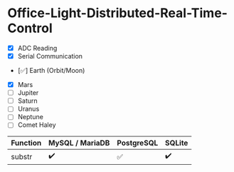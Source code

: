 # Office-Light-Distributed-Real-Time-Control

- [x] ADC Reading
- [x] Serial Communication
- [:white_check_mark:] Earth (Orbit/Moon)
- [x] Mars
- [ ] Jupiter
- [ ] Saturn
- [ ] Uranus
- [ ] Neptune
- [ ] Comet Haley

Function | MySQL / MariaDB | PostgreSQL | SQLite
:------------ | :-------------| :-------------| :-------------
substr | :heavy_check_mark: |  :white_check_mark: | :heavy_check_mark: